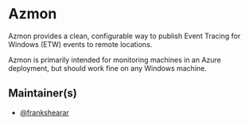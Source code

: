 # Azmon

Azmon provides a clean, configurable way to publish Event Tracing for Windows (ETW) events to remote locations.

Azmon is primarily intended for monitoring machines in an Azure deployment, but should work fine on any Windows machine.


## Maintainer(s)

- [@frankshearar](https://github.com/frankshearar)
